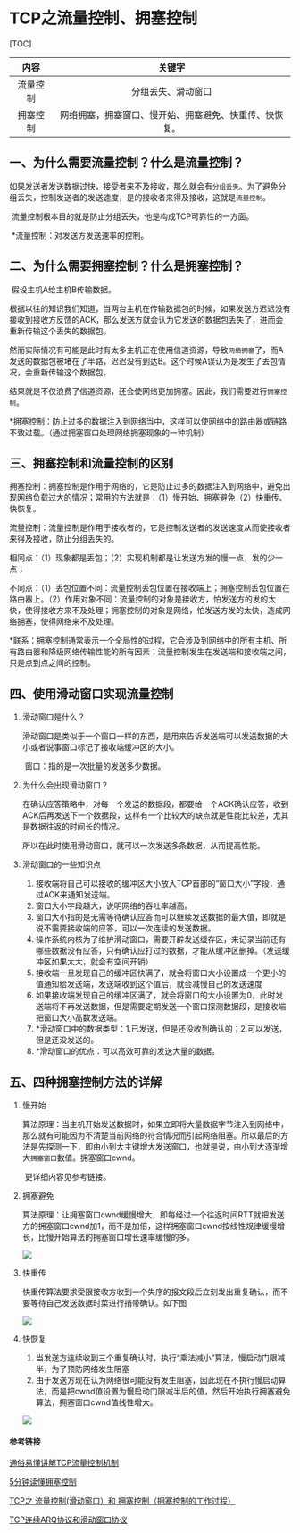 # TCP之流量控制、拥塞控制



[TOC]



|  内容  |             关键字             |
| :--: | :-------------------------: |
| 流量控制 |          分组丢失、滑动窗口          |
| 拥塞控制 | 网络拥塞，拥塞窗口、慢开始、拥塞避免、快重传、快恢复。 |



## 一、为什么需要流量控制？什么是流量控制？

​	如果发送者发送数据过快，接受者来不及接收，那么就会有`分组丢失`。为了避免分组丢失，控制发送者的发送速度，是的接收者来得及接收，这就是`流量控制`。

​	流量控制根本目的就是防止分组丢失，他是构成TCP可靠性的一方面。

​	*流量控制：对发送方发送速率的控制。



## 二、为什么需要拥塞控制？什么是拥塞控制？

​	假设主机A给主机B传输数据。

​	根据以往的知识我们知道，当两台主机在传输数据包的时候，如果发送方迟迟没有接收到接收方反馈的ACK，那么发送方就会认为它发送的数据包丢失了，进而会重新传输这个丢失的数据包。

​	然而实际情况有可能是此时有太多主机正在使用信道资源，导致`网络拥塞`了，而A发送的数据包被堵在了半路，迟迟没有到达B。这个时候A误认为是发生了丢包情况，会重新传输这个数据包。

​	结果就是不仅浪费了信道资源，还会使网络更加拥塞。因此，我们需要进行`拥塞控制`。

​	*拥塞控制：防止过多的数据注入到网络当中，这样可以使网络中的路由器或链路不致过载。（通过拥塞窗口处理网络拥塞现象的一种机制）



## 三、拥塞控制和流量控制的区别

​	拥塞控制：拥塞控制是作用于网络的，它是防止过多的数据注入到网络中，避免出现网络负载过大的情况；常用的方法就是：（1）慢开始、拥塞避免（2）快重传、快恢复。

​	流量控制：流量控制是作用于接收者的，它是控制发送者的发送速度从而使接收者来得及接收，防止分组丢失的。

​	相同点：（1）现象都是丢包；（2）实现机制都是让发送方发的慢一点，发的少一点；

​	不同点：（1）丢包位置不同：流量控制丢包位置在接收端上；拥塞控制丢包位置在路由器上。（2）作用对象不同：流量控制的对象是接收方，怕发送方的发的太快，使得接收方来不及处理；拥塞控制的对象是网络，怕发送方发的太快，造成网络拥塞，使得网络来不及处理。

​	*联系：拥塞控制通常表示一个全局性的过程，它会涉及到网络中的所有主机、所有路由器和降级网络传输性能的所有因素；流量控制发生在发送端和接收端之间，只是点到点之间的控制。



## 四、使用滑动窗口实现流量控制

1. 滑动窗口是什么？

   ​	滑动窗口是类似于一个窗口一样的东西，是用来告诉发送端可以发送数据的大小或者说事窗口标记了接收端缓冲区的大小。

   ​	窗口：指的是一次批量的发送多少数据。

2. 为什么会出现滑动窗口？

   ​	在确认应答策略中，对每一个发送的数据段，都要给一个ACK确认应答，收到ACK后再发送下一个数据段，这样有一个比较大的缺点就是性能比较差，尤其是数据往返的时间长的情况。

   ​	所以在此时使用滑动窗口，就可以一次发送多条数据，从而提高性能。

3. 滑动窗口的一些知识点

   1. 接收端将自己可以接收的缓冲区大小放入TCP首部的“窗口大小”字段，通过ACK来通知发送端。
   2. 窗口大小字段越大，说明网络的吞吐率越高。
   3. 窗口大小指的是无需等待确认应答而可以继续发送数据的最大值，即就是说不需要接收端的应答，可以一次连续的发送数据。
   4. 操作系统内核为了维护滑动窗口，需要开辟发送缓存区，来记录当前还有哪些数据没有应答，只有确认应打过的数据，才能从缓冲区删掉。（发送缓冲区如果太大，就会有空间开销）
   5. 接收端一旦发现自己的缓冲区快满了，就会将窗口大小设置成一个更小的值通知给发送端，发送端收到这个值后，就会减慢自己的发送速度
   6. 如果接收端发现自己的缓冲区满了，就会将窗口的大小设置为0，此时发送端将不再发送数据，但是需要定期发送一个窗口探测数据段，是接收端把窗口大小高数发送端。
   7. *滑动窗口中的数据类型：1.已发送，但是还没收到确认的；2.可以发送，但是还没发送的。
   8. *滑动窗口的优点：可以高效可靠的发送大量的数据。



## 五、四种拥塞控制方法的详解

1. 慢开始

   ​	算法原理：当主机开始发送数据时，如果立即将大量数据字节注入到网络中，那么就有可能因为不清楚当前网络的符合情况而引起网络阻塞。所以最后的方法是先探测一下，即由小到大主键增大发送窗口，也就是说，由小到大逐渐增大`拥塞窗口`数值。拥塞窗口cwnd。

   ​	更详细内容见参考链接。

2. 拥塞避免

   ​	算法原理：让拥塞窗口cwnd缓慢增大，即每经过一个往返时间RTT就把发送方的拥塞窗口cwnd加1，而不是加倍，这样拥塞窗口cwnd按线性规律缓慢增长，比慢开始算法的拥塞窗口增长速率缓慢的多。

   ![](/pic/TCP1.jpg)

3. 快重传

   ​	快重传算法要求受限接收方收到一个失序的报文段后立刻发出重复确认，而不要等待自己发送数据时菜进行捎带确认。如下图

   ![](/pic/TCP2.jpg)

4. 快恢复

   1. 当发送方连续收到三个重复确认时，执行“乘法减小”算法，慢启动门限减半，为了预防网络发生阻塞
   2. 由于发送方现在认为网络很可能没有发生阻塞，因此现在不执行慢启动算法，而是把cwnd值设置为慢启动门限减半后的值，然后开始执行拥塞避免算法，拥塞窗口cwnd值线性增大。

   ![](/pic/TCP3.jpg)







#### 参考链接

[通俗易懂讲解TCP流量控制机制](https://www.cnblogs.com/kubidemanong/p/9987810.html)

[5分钟读懂拥塞控制](https://mp.weixin.qq.com/s?__biz=Mzg2NzA4MTkxNQ==&mid=2247485204&amp;idx=1&amp;sn=27daef390eec05b3d5db7cebcdcb4b7c&source=41#wechat_redirect)

[TCP之 流量控制(滑动窗口）和 拥塞控制（拥塞控制的工作过程）](https://blog.csdn.net/dangzhangjing97/article/details/81008836)

[TCP连续ARQ协议和滑动窗口协议](https://blog.csdn.net/guoweimelon/article/details/50879588)

